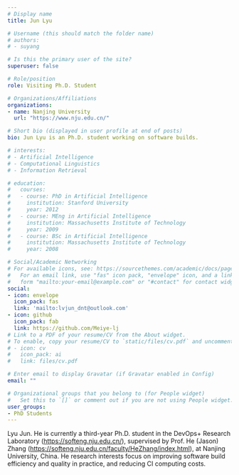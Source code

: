 ```yaml
---
# Display name
title: Jun Lyu

# Username (this should match the folder name)
# authors:
# - suyang

# Is this the primary user of the site?
superuser: false

# Role/position
role: Visiting Ph.D. Student

# Organizations/Affiliations
organizations:
- name: Nanjing University
  url: "https://www.nju.edu.cn/"

# Short bio (displayed in user profile at end of posts)
bio: Jun Lyu is an Ph.D. student working on software builds.

# interests:
# - Artificial Intelligence
# - Computational Linguistics
# - Information Retrieval

# education:
#   courses:
#   - course: PhD in Artificial Intelligence
#     institution: Stanford University
#     year: 2012
#   - course: MEng in Artificial Intelligence
#     institution: Massachusetts Institute of Technology
#     year: 2009
#   - course: BSc in Artificial Intelligence
#     institution: Massachusetts Institute of Technology
#     year: 2008

# Social/Academic Networking
# For available icons, see: https://sourcethemes.com/academic/docs/page-builder/#icons
#   For an email link, use "fas" icon pack, "envelope" icon, and a link in the
#   form "mailto:your-email@example.com" or "#contact" for contact widget.
social:
- icon: envelope
  icon_pack: fas
  link: 'mailto:lvjun_dnt@outlook.com'
- icon: github
  icon_pack: fab
  link: https://github.com/Meiye-lj
# Link to a PDF of your resume/CV from the About widget.
# To enable, copy your resume/CV to `static/files/cv.pdf` and uncomment the lines below.
# - icon: cv
#   icon_pack: ai
#   link: files/cv.pdf

# Enter email to display Gravatar (if Gravatar enabled in Config)
email: ""

# Organizational groups that you belong to (for People widget)
#   Set this to `[]` or comment out if you are not using People widget.
user_groups:
- PhD Students
---
```


Lyu Jun. He is currently a third-year Ph.D. student in the DevOps+ Research Laboratory (https://softeng.nju.edu.cn/), supervised by Prof. He (Jason) Zhang (https://softeng.nju.edu.cn/faculty/HeZhang/index.html), at Nanjing University, China. 
He research interests focus on improving software build efficiency and quality in practice, and reducing CI computing costs.

